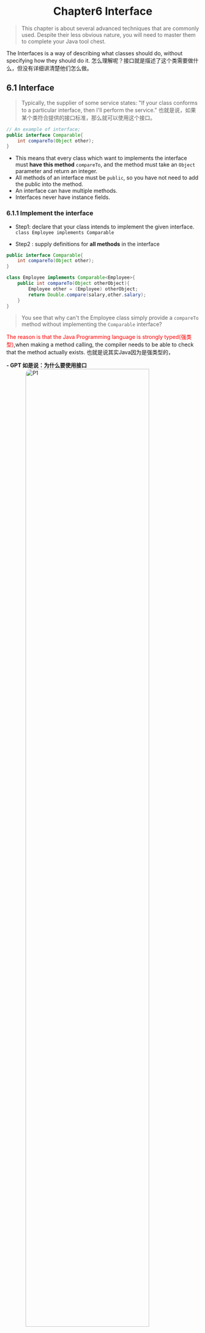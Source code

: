 # <center>Chapter6 Interface</center>
> This chapter is about several advanced techniques that are commonly used. Despite their less obvious nature, you will need to master them to complete your Java tool chest.

The Interfaces is a way of describing what classes should do, without specifying how they should do it. 
怎么理解呢？接口就是描述了这个类需要做什么，但没有详细讲清楚他们怎么做。


## 6.1 Interface

> Typically, the supplier of some service states: "If your class conforms to a particular interface, then I'll perform the service." 也就是说，如果某个类符合提供的接口标准，那么就可以使用这个接口。

```java
// An example of interface;
public interface Comparable{
    int compareTo(Object other);
}
```

- This means that every class which want to implements the interface must **have this method** `compareTo`, and the method must take an `Object` parameter and return an integer.
- All methods of an interface must be `public`, so you have not need to add the public into the method.
- An interface can have multiple methods.
- Interfaces never have instance fields.


### 6.1.1 Implement the interface
- Step1: declare that your class intends to implement the given interface.
`class Employee implements Comparable`

- Step2 : supply definitions for **all methods** in the interface


```java
public interface Comparable{
    int compareTo(Object other);
}

class Employee implements Comparable<Employee>{
    public int compareTo(Object otherObject){
        Employee other = (Employee) otherObject;
        return Double.compare(salary,other.salary);
    }
}
```

> You see that why can't the Employee class simply provide a `compareTo` method without implementing the `Comparable` interface?

<span style = "color:red">The reason is that the Java Programming language is strongly typed(强类型)</span>,when making a method calling, the compiler needs to be able to check that the method actually exists. 也就是说其实Java因为是强类型的，

**- GPT 如是说：为什么要使用接口**
![P1](./assets/J6-P1.jpg)

### 6.1.2 The properties of Interfaces
> Interfaces are not classes. In particular, you can never use `new` operator to instantiate an interface.

```java
Comparable x; // OK
x = new Employee(...);// OK provided Employee implements Comparable.
```


- Just as the same as you can build hierarchies of classes, you can `extend` interfaces. 
这里 `extends`这个关键词就出现了，像Java类那样可以有继承，对于接口来说也可以有拓展，也就是`extends`.

```java
public interface powered extends Moveable{
    double milesPerGallon();
}

public interface powered extends Moveable{
    double milesPerGallon();
    double SPEED_LIMIT = 95;
    // a public static final constant;
}
```

- each class can implemet many interfaces.
  the designer of Java chose not to support multiple inheritance, because it makes the language either `complex` and `less efficient`.

### 6.1.4 Static and Private Methods
> As of Java 8, you are allowed to add static methods to interfaces.

> As of Java 9, methods in an interface can be `private`. A private method can be static or an instance method. **Since private methods can only be used in the methods of the interface itself, their use is limited** to being helper methods for the other methods of the interface.

### 6.1.5 Default Methods
> It is a modifier. Actually, it is not very useful because of the reason that you may override it many times. But in the iterator, `remove()` method is very useful.

其实也就是说，对于接口，很好理解，有些方法是可以不用重写的，那么某个类如果符合这个接口的要求就可以直接使用，而且有了 `default`关键字，那些不依赖类实现本身细节的方法就不用重写，直接调用即可。

```java
public interface Iterator<E>{
    // E is the type of the element;
    boolean hasNext();
    E next();
    default void remove(){
        throw new UnsupportedOperationException("remove");
    }
}
```

还有一个现实的问题，就是很常见的`interface evolution`，比如我们考虑一个`Collection`接口，用了很多年了，然后我们有个类调用了这个接口。但是随着版本的更新，我们在`Collection`这个接口中添加了一个方法，但是如果不添加`Default`关键字的话，就会导致一个问题，无法编译并且会抛出错误。那么对于大项目的话就直接gg。所以添加`Default`关键字可以规避这个问题。可以安心的给接口添加新的methods或者methods更改了。


### 6.1.6 Resolving the Default Method conflicts
当一个方法定义以`default`在一个接口中,然后又同样的定义在一个超集中(superclass)，那么Java是如何解决这样的冲突呢？

- 父类赢。If a **superclass** provides a concrete method, default methods with the same name and parameter types **are simply ignored.**
- Interface Clash.(同一个方法出现在了两个接口中)那么就需要`override`来重写这个方法了。可以避免出现conflict的情况。

### 6.1.7 Interfaces and callbacks
`callback`, represents that you specify the action that should occure whenever a particular event happens. 也就是有个反馈机制。

下面举个例子，就是关于 `ActionListener` 
```java
// here offer an interface;
public interface ActionListener{
    void actionPerformed(ActionEvent event);
}

// We call the interface;
class TimePrinter implements ActionListener{
    // override the interface;
    /**
     * @param event the description of the event;
     */
    public void actionPerformed(ActionEvent event){
        // 
        System.out.println("At the tone,the time is "+Instant.ofEpochMilli(event.getWhen()));
        Toolkit.getDefaultToolkit().beep();
    }
}
```

### 6.1.8 The Comparator Interface 

![P2](./assets/J6-P2.jpg)

上面就是一个Java的sort众多重载`overloading`方法中的一个,**可以传入比较器**

```java
var comp = new lengthComaprator();
if(comp.compare(words[i],words[j])>0)...

// method2 
String[] friends = {"1","2"};
// 这里就是对应上面的 sort(T[] a,Comparator<? super T>c)
Array.sort(friends,new lengthComparator());
```

### 6.1.9 Object Cloning
> here introduce an interface that about the object cloning;

我们这里要区分一下 `shallow clone` 和 `deep clone` ：
- `shallow clone`:是运用到 immutable 不可变的话，那么是可以利用浅克隆的.只复制对象的第一层数据，对于引用类型的字段，它只复制引用地址，而不会复制引用对象本身。
也就是说，如果原始对象的引用类型字段指向了一个对象，那么浅拷贝后的该字段将指向同一个对象，因此，修改拷贝对象中的引用类型的字段，原来的也会进行改变。
- `deep clone` : 是运用深拷贝，一个词来形容 **完全独立**，因为我们是递归的拷贝其包含的全部引用对象，并且创造出全新的实例。不会出现上面的情况。
```java
// shallow clone
class ShallowCloneExample implements Cloneable {
    int value;
    int[] array;

    public ShallowCloneExample(int value, int[] array) {
        this.value = value;
        this.array = array;
    }

    @Override
    protected Object clone() throws CloneNotSupportedException {
        return super.clone(); // 仅复制第一层
    }
}

// 使用浅拷贝
ShallowCloneExample original = new ShallowCloneExample(10, new int[]{1, 2, 3});
ShallowCloneExample clone = (ShallowCloneExample) original.clone();


// deep clone
class DeepCloneExample implements Cloneable {
    int value;
    int[] array;

    public DeepCloneExample(int value, int[] array) {
        this.value = value;
        this.array = array.clone(); // 递归拷贝引用类型
    }

    @Override
    protected Object clone() throws CloneNotSupportedException {
        DeepCloneExample deepClone = (DeepCloneExample) super.clone();
        deepClone.array = array.clone(); // 手动克隆每个引用类型
        return deepClone;
    }
}

// 使用深拷贝
DeepCloneExample original = new DeepCloneExample(10, new int[]{1, 2, 3});
DeepCloneExample clone = (DeepCloneExample) original.clone();

```
虽然`deep clone`可以完全独立原始的对象，但效率比较低，因为当一个类中所包含的字段太多的时候，那么递归的拷贝就会导致效率低下。


## 6.2 Lambda expressions
Why use the Lambda expressions?
- A lambda expression is a block of code that you **can pass around so it can be executed later, once or multiple times**.
一个代码段，你可以立刻执行，并且执行很多次

可能你会想，那你调用函数多次不也是一样的吗？还真不一样，因为Java是OOP语言，也就是说所有的`method`都是基于`class/instance`的，那么如果你调用一个函数多次，也就是说你需要重复创建实例，最好想到的例子就是`sort`中的`comparator`.而`lambda expressions`就很容易的解决了这个问题。
<span style = "color:red">考虑事情的本质：其实就是跟语言的特性息息相关的，Java是最典型的OOP语言，那么你的所有方法都是基于class/instance的，你调用方法就要考虑创建对象的开销</span>

### 6.2.2 The syntax of Lambda Expressions

- we want to compute `first.length() - second.length()`
- 然后我们考虑,`first`和`second`都是`String`类型的，因此我们可以写成这样
`(String first,String second)
->first.length()-second.length()`

比较本质的表达就是 
**parameters , the `->` arrow, and an expression**
- Another case is that our expression is a code block 
```java
// lambda expression;
(String first,String second)->{
    if(first.length()<second.length())
        return -1;
    else if(first.length()>second.length())
        return 1;
    return 0;
}
```

- if the lambda expression has no parameters that you still supply empty parentheses.
```java
()->{
    for (int i=0;i<100;i++)
        System.out.println(i);
}
```

![P3](./assets/J6-P3.jpg)


### 6.2.3 Functional Interfaces
> you'd better think of a lambda expression as a function, not an object, and to accept that it can be passed to a functional interface.

`@FunctionalInterface`  这个注释的目的就是显式声明一个接口是函数式接口。如果一个接口使用了这个注释，编译器会确保它只包含到一个`method`.

- You can supply a lambda expression whenever **an object of an interface with a single abstract method** is expected.

```java
var timer = new Timer(1000,event->{
    System.out.println("At the tone"+Instance.ofEpochMilli(event.getWhen()));
});
```

Actually,conversion to a **functional interface**is the only thing that you can do with a lambda expression in Java.

### 6.2.4 Method References

- Example 1 :
  Sometimes, you may call `var timer = new Tiemr(1000,event -> System.out.println(event))`
- Example 2:
  这个时候，方法的引用就出来了
  `var timer = new Timer(1000,System.out::println)`
  This is called **Method Reference**,It directs the compiler to produce an instance of a functional interface,overriding the single abstract method of the interface to call the given method.
![P4](./assets/J6-P4.jpg)
- 可能有时候，一个函数签名有多个`overloading`的情况，那么使用`method reference`就可以让编译器去帮你寻找可以使用的，例如 `Max`就有两种`for integer`和`for double`

### 6.2.5 Constructor References
> 像 Method Reference 一样，其实就是构造函数的引用。

我们使用`Person[] people = stream.toArray(Person[]::new)`
因为`Person::new`就是constructor reference.

### 6.2.6 Variable Scope
> 在Lambda匿名函数中，经常会出现一种情况，就是你会运用到这个method域中的传入的parameters.

下面是两个例子
```java

// legal
public static void reapeatMessage(String text,int delay){
    ActionListener listener = event ->{
        System.out.println(text);
        Toolkit.getDefaultToolkit().beep();
    };
    new Timer(delay,listener).start();
}

// illegal
public static void countDown(int start,int delay){
    ActionListener listener = event ->{
        start -- ; // error;
        System.out.println(start);
    };
    new Timer(delay,listener).start();
}
```

我们看下面这个例子就是非法的，虽然Java可以捕捉到方法中传入的参数，但必须是不可变的。就像这个传入的`start`，是不可变的。

The rule is that any captured variable in a lambda expression must be `effectively final`.


## 6.3 Inner class
> An inner class is a class that is defined inside another class.

- Inner class can be hidden from other class in the same package.
- Inner class methods can access the data from the scope in which they are defined - include the data that would otherwise be private.

## 6.4 Service Loaders
> JDK offers a simple machanism for loading services.




<style>
img{
    display : block;
    margin-left : auto;
    margin-right : auto;
    width : 80%;
    border-radius:15px;
}
</style>

